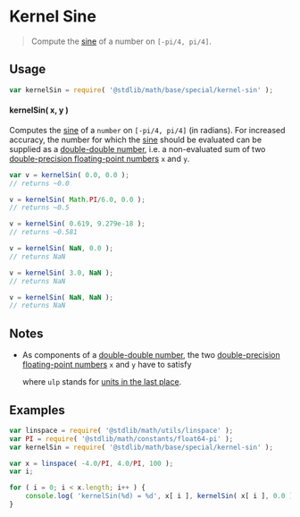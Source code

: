 # Kernel Sine

> Compute the [sine][sine] of a number on `[-pi/4, pi/4]`.


<section class="usage">

## Usage

``` javascript
var kernelSin = require( '@stdlib/math/base/special/kernel-sin' );
```

#### kernelSin( x, y )

Computes the [sine][sine] of a `number` on `[-pi/4, pi/4]` (in radians). For increased accuracy, the number for which the [sine][sine] should be evaluated can be supplied as a [double-double number][double-double-arithmetic], i.e. a non-evaluated sum of two [double-precision floating-point numbers][ieee754] `x` and `y`.

``` javascript
var v = kernelSin( 0.0, 0.0 );
// returns ~0.0

v = kernelSin( Math.PI/6.0, 0.0 );
// returns ~0.5

v = kernelSin( 0.619, 9.279e-18 );
// returns ~0.581

v = kernelSin( NaN, 0.0 );
// returns NaN

v = kernelSin( 3.0, NaN );
// returns NaN

v = kernelSin( NaN, NaN );
// returns NaN
```

</section>

<!-- /.usage -->

<section class="notes">

## Notes

-   As components of a [double-double number][double-double-arithmetic], the two [double-precision floating-point numbers][ieee754] `x` and `y` have to satisfy 

    <!-- <equation class="equation" label="eq:double_double_inequality" align="center" raw="|y| \leq \frac{1}{2} \operatorname{ulp}(x)" alt="Inequality for the two components of a double-double number."> -->

    <!-- </equation> -->

    where `ulp` stands for [units in the last place][ulp].

</section>

<!-- /.notes -->

<section class="examples">

## Examples

``` javascript
var linspace = require( '@stdlib/math/utils/linspace' );
var PI = require( '@stdlib/math/constants/float64-pi' );
var kernelSin = require( '@stdlib/math/base/special/kernel-sin' );

var x = linspace( -4.0/PI, 4.0/PI, 100 );
var i;

for ( i = 0; i < x.length; i++ ) {
    console.log( 'kernelSin(%d) = %d', x[ i ], kernelSin( x[ i ], 0.0 ) );
}
```

</section>

<!-- /.examples -->


<section class="links">

[sine]: https://en.wikipedia.org/wiki/Sine

[double-double-arithmetic]: https://en.wikipedia.org/wiki/Quadruple-precision_floating-point_format#Double-double_arithmetic

[ieee754]: https://en.wikipedia.org/wiki/IEEE_floating_point

[ulp]: https://en.wikipedia.org/wiki/Unit_in_the_last_place

</section>

<!-- /.links -->

